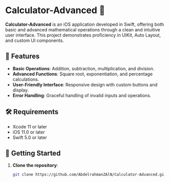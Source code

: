 # Calculator-Advanced 🧮

**Calculator-Advanced** is an iOS application developed in Swift, offering both basic and advanced mathematical operations through a clean and intuitive user interface. This project demonstrates proficiency in UIKit, Auto Layout, and custom UI components.

## 📱 Features

- **Basic Operations**: Addition, subtraction, multiplication, and division.
- **Advanced Functions**: Square root, exponentiation, and percentage calculations.
- **User-Friendly Interface**: Responsive design with custom buttons and display.
- **Error Handling**: Graceful handling of invalid inputs and operations.

## 🛠 Requirements

- Xcode 11 or later
- iOS 11.0 or later
- Swift 5.0 or later

## 🚀 Getting Started

1. **Clone the repository**:
   ```bash
   git clone https://github.com/AbdelrahmanZAlN/Calculator-Advanced.git

